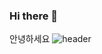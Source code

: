 ### Hi there 👋




안녕하세요
![header](https://capsule-render.vercel.app/api?type=transparent&color=auto&height=300&section=header&text=capsule%20render&fontSize=90)

